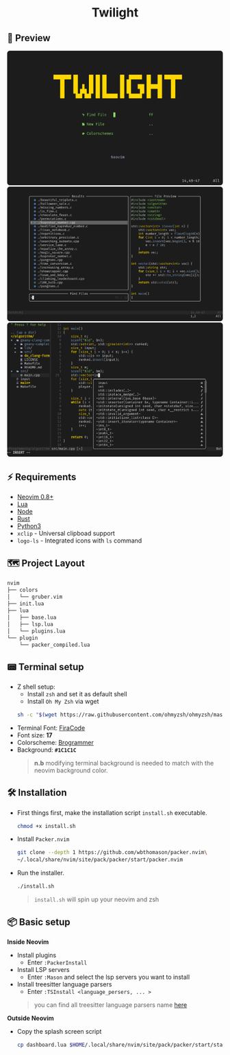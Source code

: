 <h1 align="center">
	Twilight
</h1>

## 🎴 **Preview**
![](assets/splash_screen.png)
![](assets/telescope.png)
![](assets/tree_lsp.png)

## ⚡ **Requirements**
* [Neovim 0.8+](https://github.com/neovim/neovim/releases/tag/stable)
* [Lua](https://www.lua.org/)
* [Node](https://nodejs.org/en)
* [Rust](https://www.rust-lang.org/)
* [Python3](https://www.python.org/)
* `xclip` - Universal clipboad support
* `logo-ls` - Integrated icons with `ls` command 

## 🗺️ **Project Layout**
```
nvim
├── colors
│   └── gruber.vim
├── init.lua
├── lua
│   ├── base.lua
│   ├── lsp.lua
│   └── plugins.lua
└── plugin
    └── packer_compiled.lua
```

## 📟 **Terminal setup**
* Z shell setup:
	* Install `zsh` and set it as default shell
	* Install `Oh My Zsh` via wget
	```bash
	sh -c "$(wget https://raw.githubusercontent.com/ohmyzsh/ohmyzsh/master/tools/install.sh -O -)"
	```
* Terminal Font: [FiraCode](https://github.com/ryanoasis/nerd-fonts/releases/download/v2.3.3/FiraCode.zip)
* Font size: **17**
* Colorscheme: [Brogrammer](https://gogh-co.github.io/Gogh/)
* Background: **`#1C1C1C`**
	> **n.b** modifying terminal background is needed to match with the neovim background color.

## 🛠️ **Installation**
* First things first, make the installation script `install.sh` executable.
	```bash
	chmod +x install.sh 
	```
* Install `Packer.nvim`

	```bash		
	git clone --depth 1 https://github.com/wbthomason/packer.nvim\
	~/.local/share/nvim/site/pack/packer/start/packer.nvim
	```

* Run the installer.

	```bash
	./install.sh
	```
	> `install.sh` will spin up your neovim and zsh


## 📦 **Basic setup**

**Inside Neovim**

* Install plugins 
	* Enter `:PackerInstall`
* Install LSP servers
	* Enter `:Mason` and select the lsp servers you want to install
* Install treesitter language parsers
	* Enter `:TSInstall <language_persers, ... >`
	> you can find all treesitter language parsers name [here](https://github.com/nvim-treesitter/nvim-treesitter)

**Outside Neovim**

* Copy the splash screen script
	```bash
	cp dashboard.lua $HOME/.local/share/nvim/site/pack/packer/start/startup.nvim/lua/startup/themes/dashboard.lua
	```

